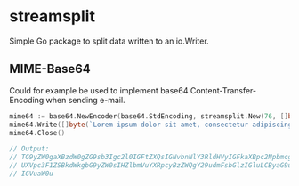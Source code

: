 # streamsplit
Simple Go package to split data written to an io.Writer.

## MIME-Base64
Could for example be used to implement base64 Content-Transfer-Encoding when sending e-mail.
```go
mime64 := base64.NewEncoder(base64.StdEncoding, streamsplit.New(76, []byte("\n"), os.Stdout))
mime64.Write([]byte(`Lorem ipsum dolor sit amet, consectetur adipiscing elit. Quisque dui lorem, venenatis sed convallis in, rhoncus ut enim.`))
mime64.Close()

// Output:
// TG9yZW0gaXBzdW0gZG9sb3Igc2l0IGFtZXQsIGNvbnNlY3RldHVyIGFkaXBpc2NpbmcgZWxpdC4g
// UXVpc3F1ZSBkdWkgbG9yZW0sIHZlbmVuYXRpcyBzZWQgY29udmFsbGlzIGluLCByaG9uY3VzIHV0
// IGVuaW0u
```
